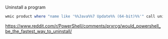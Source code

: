 
Uninstall a program
```powershell
wmic product where "name like '%%Java%%7 Update%% (64-bit)%%'" call uninstall
```

https://www.reddit.com/r/PowerShell/comments/prxrcg/would_powershell_be_the_fastest_way_to_uninstall/
